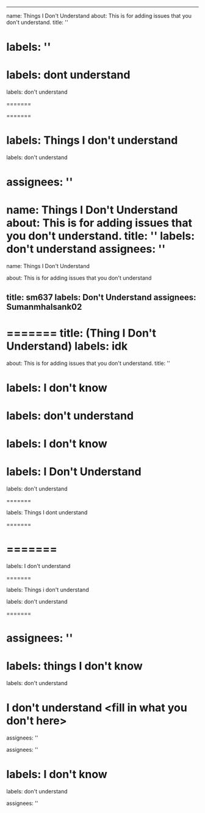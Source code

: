 
---
name: Things I Don't Understand
about: This is for adding issues that you don't understand.
title: ''


labels: ''
=======
labels: dont understand
=======
labels: don't understand

=======

=======

labels: Things I don't understand
=======
labels: don't understand

assignees: ''
=======

name: Things I Don't Understand
about: This is for adding issues that you don't understand.
title: ''
labels: don't understand
assignees: ''
=======
name: Things I Don't Understand

about: This is for adding issues that you don't understand

title: sm637
labels: Don't Understand
assignees: Sumanmhalsank02
---
=======
title: (Thing I Don't Understand)
labels: idk
=======
about: This is for adding issues that you don't understand.
title: ''


labels: I don't know
=======
labels: don't understand
=======

labels: I don't know
=======


labels: I Don't Understand
=======
labels: don't understand

=======



labels: Things I dont understand


=======

=======
=======


labels: I don't understand

=======

labels: Things i don't understand

labels: don't understand

=======



assignees: ''
=======


labels: things I don't know
=======



labels: don't understand


I don't understand <fill in what you don't here>
=======
assignees: ''


assignees: ''


labels: I don't know
=======
labels: don't understand

assignees: ''
